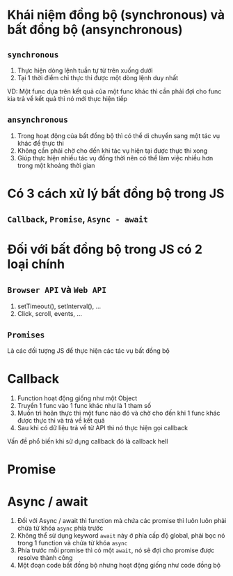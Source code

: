 # Khái niệm đồng bộ (synchronous) và bất đồng bộ (ansynchronous)

## `synchronous`

1. Thực hiện dòng lệnh tuần tự từ trên xuống dưới 
2. Tại 1 thời điểm chỉ thực thi được một dòng lệnh duy nhất

VD: Một func dựa trên kết quả của một func khác thì cần phải đợi cho func kia trả về kết quả thì nó mới thực hiện tiếp 

## `ansynchronous`

1. Trong hoạt động của bất đồng bộ thì có thể di chuyển sang một tác vụ khác để thực thi
2. Không cần phải chờ cho đến khi tác vụ hiện tại được thực thi xong
3. Giúp thực hiện nhiều tác vụ đồng thời nên có thể làm việc nhiều hơn trong một khoảng thời gian 

# Có 3 cách xử lý bất đồng bộ trong JS

## `Callback`, `Promise`, `Async - await`

# Đối với bất đồng bộ trong JS có 2 loại chính

## `Browser API` và `Web API`

1. setTimeout(), setInterval(), ...
2. Click, scroll, events, ...

## `Promises`

Là các đối tượng JS để thực hiện các tác vụ bất đồng bộ

# Callback

1. Function hoạt động giống như một Object
2. Truyền 1 func vào 1 func khác như là 1 tham số
3. Muốn trì hoãn thực thi một func nào đó và chờ cho đến khi 1 func khác được thực thi và trả về kết quả
4. Sau khi có dữ liệu trả về từ API thì nó thực hiện gọi callback 

Vấn đề phổ biến khi sử dụng callback đó là callback hell

# Promise

# Async / await

1. Đối với Async / await thì function mà chứa các promise thì luôn luôn phải chứa từ khóa `async` phía trước
2. Không thể sử dụng keyword `await` này ở phía cấp độ global, phải bọc nó trong 1 function và chứa từ khóa `async`
3. Phía trước mỗi promise thì có một `await`, nó sẽ đợi cho promise được resolve thành công
4. Một đoạn code bất đồng bộ nhưng hoạt động giống như code đồng bộ

